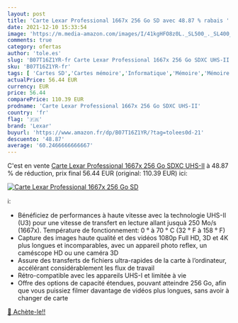 ```yaml
---
layout: post
title: 'Carte Lexar Professional 1667x 256 Go SD avec 48.87 % rabais '
date: 2021-12-10 15:33:54
image: 'https://m.media-amazon.com/images/I/41kgHFO8z0L._SL500_._SL400_.jpg'
comments: true
category: ofertas
author: 'tole.es'
slug: 'B07T16Z1YR-fr Carte Lexar Professional 1667x 256 Go SDXC UHS-II'
sku: 'B07T16Z1YR-fr'
tags: [ 'Cartes SD','Cartes mémoire','Informatique','Mémoire','Mémoire externe','lexar', ]
actualPrice: 56.44 EUR
currency: EUR
price: 56.44
comparePrice: 110.39 EUR
prodname: 'Carte Lexar Professional 1667x 256 Go SDXC UHS-II'
country: 'fr'
flag: '🇫🇷'
brand: 'Lexar'
buyurl: 'https://www.amazon.fr/dp/B07T16Z1YR/?tag=tolees0d-21'
descuento: '48.87'
average: '60.2466666666667'
---
```


C'est en vente [Carte Lexar Professional 1667x 256 Go SDXC UHS-II](https://www.amazon.fr/dp/B07T16Z1YR/?tag=tolees0d-21)  à  48.87 % de réduction, prix final  56.44 EUR (original: 110.39 EUR) ici:

[![Carte Lexar Professional 1667x 256 Go SD](https://m.media-amazon.com/images/I/41kgHFO8z0L._SL500_._SL400_.jpg)](https://www.amazon.fr/dp/B07T16Z1YR/?tag=tolees0d-21)

ℹ️:

- Bénéficiez de performances à haute vitesse avec la technologie UHS-II (U3) pour une vitesse de transfert en lecture allant jusquà 250 Mo/s (1667x). Température de fonctionnement: 0 ° à 70 ° C (32 ° F à 158 ° F)
- Capture des images haute qualité et des vidéos 1080p Full HD, 3D et 4K plus longues et incomparables, avec un appareil photo reflex, un caméscope HD ou une caméra 3D
- Assure des transferts de fichiers ultra-rapides de la carte à l’ordinateur, accélérant considérablement les flux de travail
- Rétro-compatible avec les appareils UHS-I et limitée à vie
- Offre des options de capacité étendues, pouvant atteindre 256 Go, afin que vous puissiez filmer davantage de vidéos plus longues, sans avoir à changer de carte

[🛒 Achète-le!!](https://www.amazon.fr/dp/B07T16Z1YR/?tag=tolees0d-21)
